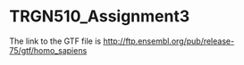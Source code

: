 # TRGN510_Assignment3
The link to the GTF file is http://ftp.ensembl.org/pub/release-75/gtf/homo_sapiens
